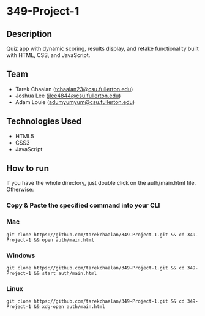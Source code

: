 # 349-Project-1

## Description

Quiz app with dynamic scoring, results display, and retake functionality built with HTML, CSS, and JavaScript.

## Team

- Tarek Chaalan (tchaalan23@csu.fullerton.edu)
- Joshua Lee (jlee4844@csu.fullerton.edu)
- Adam Louie (adumyumyum@csu.fullerton.edu)

## Technologies Used

- HTML5
- CSS3
- JavaScript

## How to run

If you have the whole directory, just double click on the auth/main.html file.
<br>
Otherwise:

### Copy & Paste the specified command into your CLI

### Mac

```$
git clone https://github.com/tarekchaalan/349-Project-1.git && cd 349-Project-1 && open auth/main.html
```

### Windows

```$
git clone https://github.com/tarekchaalan/349-Project-1.git && cd 349-Project-1 && start auth/main.html
```

### Linux

```$
git clone https://github.com/tarekchaalan/349-Project-1.git && cd 349-Project-1 && xdg-open auth/main.html
```
